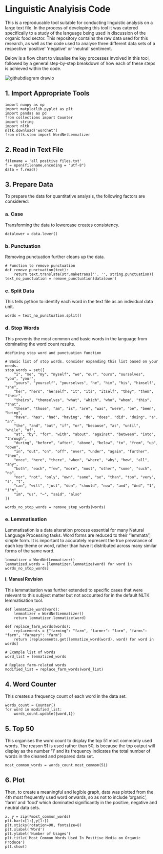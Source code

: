 # Linguistic Analyisis Code

This is a reproducable tool suitable for conducting linguistic analysis on a large text file. In the process of developing this tool it was catered specifically to a study of the language being used in discussion of the organic food sector. This repository contains the raw data used for this research, as well as the code used to analyse three different data sets of a respective 'positive' 'negative' or 'neutral' sentiment.

Below is a flow chart to visualise the key processes involved in this tool, followed by a general step-by-step breakdown of how each of these steps is achieved within the code.

![githubdiagram drawio](https://github.com/elviehatescoding/ICPU-Final-Project/assets/169135173/f5e43612-94ed-4dc6-bf4e-ba432799c7e6)


## 1. Import Appropriate Tools

```
import numpy as np
import matplotlib.pyplot as plt
import pandas as pd
from collections import Counter
import string
import nltk
nltk.download('wordnet')
from nltk.stem import WordNetLemmatizer
```

## 2. Read in Text File
```
filename = 'all positive files.txt'
f = open(filename,encoding = "utf-8")
data = f.read()
```
## 3. Prepare Data
To prepare the data for quantitative analysis, the following factors are considered:
### a. Case
Transforming the data to lowercase creates consistency.
```
datalower = data.lower()
```
### b. Punctuation
Removing punctuation further cleans up the data.
```
# Function to remove punctuation
def remove_punctuation(text):
    return text.translate(str.maketrans('', '', string.punctuation))
text_no_punctuation = remove_punctuation(datalower)
```
### c. Split Data
This tells python to identify each word in the text file as an individual data unit.
```
words = text_no_punctuation.split()
```
### d. Stop Words
This prevents the most common and basic words in the language from dominating the word count results.
```
#defining stop word and punctuation function

# Basic list of stop words. Consider expanding this list based on your needs.
stop_words = set([
    "i", "me", "my", "myself", "we", "our", "ours", "ourselves", "you", "your", 
    "yours", "yourself", "yourselves", "he", "him", "his", "himself", "she", 
    "her", "hers", "herself", "it", "its", "itself", "they", "them", "their", 
    "theirs", "themselves", "what", "which", "who", "whom", "this", "that", 
    "these", "those", "am", "is", "are", "was", "were", "be", "been", "being", 
    "have", "has", "had", "having", "do", "does", "did", "doing", "a", "an", 
    "the", "and", "but", "if", "or", "because", "as", "until", "while", "of", 
    "at", "by", "for", "with", "about", "against", "between", "into", "through", 
    "during", "before", "after", "above", "below", "to", "from", "up", "down", 
    "in", "out", "on", "off", "over", "under", "again", "further", "then", 
    "once", "here", "there", "when", "where", "why", "how", "all", "any", 
    "both", "each", "few", "more", "most", "other", "some", "such", "no", 
    "nor", "not", "only", "own", "same", "so", "than", "too", "very", "s", "t", 
    "can", "will", "just", "don", "should", "now", "and", "And", "1", "i'm", 
    "im", "us", "–", "said", "also"
])

words_no_stop_words = remove_stop_words(words)
```
### e. Lemmatisation
Lemmatisation is a data alteration process essential for many Natural Language Processing tasks. Word forms are reduced to their “lemmata”; simple form. It is important to accurately represent the true prevalance of each key theme or word, rather than have it distributed across many similar forms of the same word.
```
lemmatizer = WordNetLemmatizer()
lemmatized_words = [lemmatizer.lemmatize(word) for word in words_no_stop_words]
```
#### i. Manual Revision
This lemmatisation was further extended to specific cases that were relevant to this subject matter but not accounted for in the default NLTK lemmatisation tool.
```
def lemmatize_word(word):
    lemmatizer = WordNetLemmatizer()
    return lemmatizer.lemmatize(word)

def replace_farm_words(words):
    replacements = {"farming": "farm", "farmer": "farm", "farms": "farm", "farmers": "farm"}
    return [replacements.get(lemmatize_word(word), word) for word in words]

# Example list of words
word_list = lemmatized_words

# Replace farm-related words
modified_list = replace_farm_words(word_list)
```
## 4. Word Counter
This creates a frequency count of each word in the data set.
```
words_count = Counter()
for word in modified_list:
    words_count.update({word,1})
```
## 5. Top 50
This organises the word count to display the top 51 most commonly used words. The reason 51 is used rather than 50, is because the top output will display as the number '1' and its frequency indicates the total number of words in the cleaned and prepared data set.
```
most_common_words = words_count.most_common(51)
```

## 6. Plot
Then, to create a meaningful and legible graph, data was plotted from the 4th most frequently used word onwards, so as not to include ‘organic’, ‘farm’ and ‘food’ which dominated significantly in the positive, negative and neutral data sets.

```
x, y = zip(*most_common_words)
plt.bar(x[1:],y[1:])
plt.xticks(rotation=90, fontsize=8)
plt.xlabel('Word')
plt.ylabel('Number of Usages')
plt.title('Most Common Words Used In Positive Media on Organic Produce')
plt.show()
```

